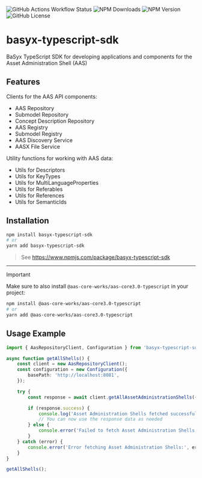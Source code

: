 ![GitHub Actions Workflow Status](https://img.shields.io/github/actions/workflow/status/eclipse-basyx/basyx-typescript-sdk/publish.yml)
![NPM Downloads](https://img.shields.io/npm/dw/basyx-typescript-sdk)
![NPM Version](https://img.shields.io/npm/v/basyx-typescript-sdk)
![GitHub License](https://img.shields.io/github/license/eclipse-basyx/basyx-typescript-sdk)

# basyx-typescript-sdk

BaSyx TypeScript SDK for developing applications and components for the Asset Administration Shell (AAS)

## Features

Clients for the AAS API components:
- AAS Repository
- Submodel Repository
- Concept Description Repository
- AAS Registry
- Submodel Registry
- AAS Discovery Service
- AASX File Service

Utility functions for working with AAS data:
- Utils for Descriptors
- Utils for KeyTypes
- Utils for MultiLanguageProperties
- Utils for Referables
- Utils for References
- Utils for SemanticIds

## Installation

```bash
npm install basyx-typescript-sdk
# or
yarn add basyx-typescript-sdk
```

> See https://www.npmjs.com/package/basyx-typescript-sdk

---

> [!IMPORTANT]
> Make sure to also install `@aas-core-works/aas-core3.0-typescript` in your project:

```bash
npm install @aas-core-works/aas-core3.0-typescript
# or
yarn add @aas-core-works/aas-core3.0-typescript
```

## Usage Example

```typescript
import { AasRepositoryClient, Configuration } from 'basyx-typescript-sdk';

async function getAllShells() {
    const client = new AasRepositoryClient();
    const configuration = new Configuration({
        basePath: 'http://localhost:8081',
    });

    try {
        const response = await client.getAllAssetAdministrationShells({ configuration });

        if (response.success) {
            console.log('Asset Administration Shells fetched successfully:', response.data);
            // You can now use the response data as needed
        } else {
            console.error('Failed to fetch Asset Administration Shells:', response.error);
        }
    } catch (error) {
        console.error('Error fetching Asset Administration Shells:', error);
    }
}

getAllShells();
```
